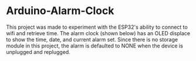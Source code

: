 # Arduino-Alarm-Clock

This project was made to experiment with the ESP32's ability to connect to wifi and retrieve time. The alarm clock (shown below) has an OLED displace to show the time, date, and current alarm set. Since there is no storage module in this project, the alarm is defaulted to NONE when the device is unplugged and replugged. 
